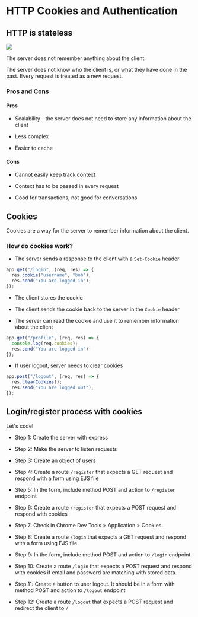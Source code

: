 # HTTP Cookies and Authentication

## HTTP is stateless

![](https://c.tenor.com/pyl5ZM7QeLAAAAAC/dory.gif)

The server does not remember anything about the client.

The server does not know who the client is, or what they have done in the past. Every request is treated as a new request.

### Pros and Cons

#### Pros

- Scalability - the server does not need to store any information about the client

- Less complex

- Easier to cache

#### Cons

- Cannot easily keep track context

- Context has to be passed in every request

- Good for transactions, not good for conversations

## Cookies

Cookies are a way for the server to remember information about the client.

### How do cookies work?

- The server sends a response to the client with a `Set-Cookie` header

```js
app.get("/login", (req, res) => {
  res.cookie("username", "bob");
  res.send("You are logged in");
});
```

- The client stores the cookie

- The client sends the cookie back to the server in the `Cookie` header

- The server can read the cookie and use it to remember information about the client

```js
app.get("/profile", (req, res) => {
  console.log(req.cookies);
  res.send("You are logged in");
});
```

- If user logout, server needs to clear cookies

```js
app.post("/logout", (req, res) => {
  res.clearCookies();
  res.send("You are logged out");
});
```

## Login/register process with cookies

Let's code!

- Step 1: Create the server with express

- Step 2: Make the server to listen requests

- Step 3: Create an object of users

- Step 4: Create a route `/register` that expects a GET request and respond with a form using EJS file

- Step 5: In the form, include method POST and action to `/register` endpoint

- Step 6: Create a route `/register` that expects a POST request and respond with cookies

- Step 7: Check in Chrome Dev Tools > Application > Cookies.

- Step 8: Create a route `/login` that expects a GET request and respond with a form using EJS file

- Step 9: In the form, include method POST and action to `/login` endpoint

- Step 10: Create a route `/login` that expects a POST request and respond with cookies if email and password are matching with stored data.

- Step 11: Create a button to user logout. It should be in a form with method POST and action to `/logout` endpoint

- Step 12: Create a route `/logout` that expects a POST request and redirect the client to `/`
